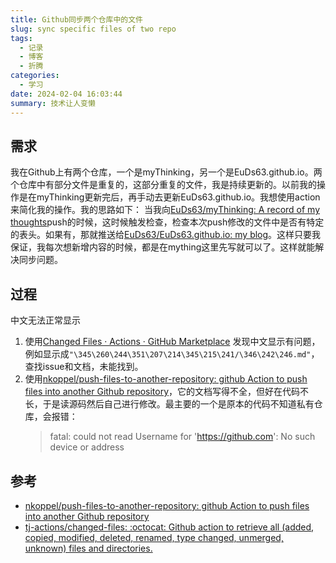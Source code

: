 ```yaml
---
title: Github同步两个仓库中的文件
slug: sync specific files of two repo
tags:
  - 记录
  - 博客
  - 折腾
categories:
  - 学习
date: 2024-02-04 16:03:44
summary: 技术让人变懒
---
```


## 需求
我在Github上有两个仓库，一个是myThinking，另一个是EuDs63.github.io。两个仓库中有部分文件是重复的，这部分重复的文件，我是持续更新的。以前我的操作是在myThinking更新完后，再手动去更新EuDs63.github.io。我想使用action来简化我的操作。我的思路如下：
当我向[EuDs63/myThinking: A record of my thoughts](https://github.com/EuDs63/myThinking)push的时候，这时候触发检查，检查本次push修改的文件中是否有特定的表头。如果有，那就推送给[EuDs63/EuDs63.github.io: my blog](https://github.com/EuDs63/EuDs63.github.io)。这样只要我保证，我每次想新增内容的时候，都是在mything这里先写就可以了。这样就能解决同步问题。

## 过程
中文无法正常显示

1. 使用[Changed Files · Actions · GitHub Marketplace](https://github.com/marketplace/actions/changed-files)
   发现中文显示有问题，例如显示成`"\345\260\244\351\207\214\345\215\241/\346\242\246.md"`，查找issue和文档，未能找到。
2. 使用[nkoppel/push-files-to-another-repository: github Action to push files into another Github repository](https://github.com/nkoppel/push-files-to-another-repository)，它的文档写得不全，但好在代码不长，于是读源码然后自己进行修改。最主要的一个是原本的代码不知道私有仓库，会报错：
   >fatal: could not read Username for 'https://github.com': No such device or address


## 参考
- [nkoppel/push-files-to-another-repository: github Action to push files into another Github repository](https://github.com/nkoppel/push-files-to-another-repository)
- [tj-actions/changed-files: :octocat: Github action to retrieve all (added, copied, modified, deleted, renamed, type changed, unmerged, unknown) files and directories.](https://github.com/tj-actions/changed-files)